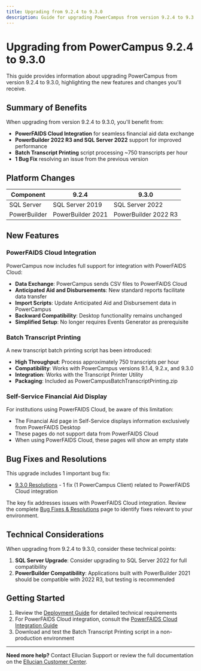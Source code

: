 ```yaml
---
title: Upgrading from 9.2.4 to 9.3.0
description: Guide for upgrading PowerCampus from version 9.2.4 to 9.3.0
---
```


# Upgrading from PowerCampus 9.2.4 to 9.3.0

This guide provides information about upgrading PowerCampus from version 9.2.4 to 9.3.0, highlighting the new features and changes you'll receive.

## Summary of Benefits

When upgrading from version 9.2.4 to 9.3.0, you'll benefit from:

- **PowerFAIDS Cloud Integration** for seamless financial aid data exchange
- **PowerBuilder 2022 R3 and SQL Server 2022** support for improved performance
- **Batch Transcript Printing** script processing ~750 transcripts per hour
- **1 Bug Fix** resolving an issue from the previous version

## Platform Changes

| Component | 9.2.4 | 9.3.0 |
|-----------|-------|-------|
| SQL Server | SQL Server 2019 | SQL Server 2022 |
| PowerBuilder | PowerBuilder 2021 | PowerBuilder 2022 R3 |

## New Features

### PowerFAIDS Cloud Integration

PowerCampus now includes full support for integration with PowerFAIDS Cloud:

- **Data Exchange**: PowerCampus sends CSV files to PowerFAIDS Cloud
- **Anticipated Aid and Disbursements**: New standard reports facilitate data transfer
- **Import Scripts**: Update Anticipated Aid and Disbursement data in PowerCampus
- **Backward Compatibility**: Desktop functionality remains unchanged
- **Simplified Setup**: No longer requires Events Generator as prerequisite

### Batch Transcript Printing

A new transcript batch printing script has been introduced:

- **High Throughput**: Process approximately 750 transcripts per hour
- **Compatibility**: Works with PowerCampus versions 9.1.4, 9.2.x, and 9.3.0
- **Integration**: Works with the Transcript Printer Utility
- **Packaging**: Included as PowerCampusBatchTranscriptPrinting.zip

### Self-Service Financial Aid Display

For institutions using PowerFAIDS Cloud, be aware of this limitation:

- The Financial Aid page in Self-Service displays information exclusively from PowerFAIDS Desktop
- These pages do not support data from PowerFAIDS Cloud
- When using PowerFAIDS Cloud, these pages will show an empty state

## Bug Fixes and Resolutions

This upgrade includes 1 important bug fix:

- [9.3.0 Resolutions](/technical/resolutions.html#powercampus-930-resolutions) - 1 fix (1 PowerCampus Client) related to PowerFAIDS Cloud integration

The key fix addresses issues with PowerFAIDS Cloud integration. Review the complete [Bug Fixes & Resolutions](/technical/resolutions.html) page to identify fixes relevant to your environment.

## Technical Considerations

When upgrading from 9.2.4 to 9.3.0, consider these technical points:

1. **SQL Server Upgrade**: Consider upgrading to SQL Server 2022 for full compatibility
2. **PowerBuilder Compatibility**: Applications built with PowerBuilder 2021 should be compatible with 2022 R3, but testing is recommended

## Getting Started

1. Review the [Deployment Guide](/technical/deployment-guide.html) for detailed technical requirements
2. For PowerFAIDS Cloud integration, consult the [PowerFAIDS Cloud Integration Guide](/features/powerfaids-cloud.html)
3. Download and test the Batch Transcript Printing script in a non-production environment

---

**Need more help?** Contact Ellucian Support or review the full documentation on the [Ellucian Customer Center](https://elluciansupport.service-now.com/). 